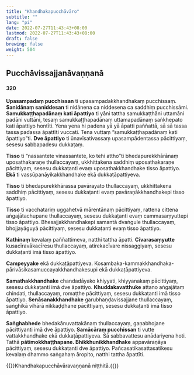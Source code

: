 ```yaml
---
title: "Khandhakapucchāvāro"
subtitle: ""
lang: "pi"
date: 2022-07-27T11:43:43+08:00
lastmod: 2022-07-27T11:43:43+08:00
draft: false
brewing: false
weight: 504
---
```


## Pucchāvissajjanāvaṇṇanā

#### 320

**Upasampadaṃ pucchissan** ti upasampadakkhandhakaṃ pucchissaṃ. **Sanidānaṃ saniddesan** ti nidānena ca niddesena ca saddhiṃ pucchissāmi. **Samukkaṭṭhapadānaṃ kati āpattiyo** ti yāni tattha samukkaṭṭhāni uttamāni padāni vuttāni, tesaṃ samukkaṭṭhapadānaṃ uttamapadānaṃ saṅkhepato kati āpattiyo hontīti. Yena yena hi padena yā yā āpatti paññattā, sā sā tassa tassa padassa āpattīti vuccati. Tena vuttaṃ “samukkaṭṭhapadānaṃ kati āpattiyo”ti. **Dve āpattiyo** ti ūnavīsativassaṃ upasampādentassa pācittiyaṃ, sesesu sabbapadesu dukkaṭaṃ.

**Tisso** ti “nassantete vinassantete, ko tehi attho”ti bhedapurekkhārānaṃ uposathakaraṇe thullaccayaṃ, ukkhittakena saddhiṃ uposathakaraṇe pācittiyaṃ, sesesu dukkaṭanti evaṃ uposathakkhandhake tisso āpattiyo. **Ekā** ti vassūpanāyikakkhandhake ekā dukkaṭāpattiyeva.

**Tisso** ti bhedapurekkhārassa pavārayato thullaccayaṃ, ukkhittakena saddhiṃ pācittiyaṃ, sesesu dukkaṭanti evaṃ pavāraṇākkhandhakepi tisso āpattiyo.

**Tisso** ti vacchatariṃ uggahetvā mārentānaṃ pācittiyaṃ, rattena cittena aṅgajātachupane thullaccayaṃ, sesesu dukkaṭanti evaṃ cammasaṃyuttepi tisso āpattiyo. Bhesajjakkhandhakepi samantā dvaṅgule thullaccayaṃ, bhojjayāguyā pācittiyaṃ, sesesu dukkaṭanti evaṃ tisso āpattiyo.

**Kathinaṃ** kevalaṃ paññattimeva, natthi tattha āpatti. **Cīvarasaṃyutte** kusacīravākacīresu thullaccayaṃ, atirekacīvare nissaggiyaṃ, sesesu dukkaṭanti imā tisso āpattiyo.

**Campeyyake** ekā dukkaṭāpattiyeva. Kosambaka-kammakkhandhaka-pārivāsikasamuccayakkhandhakesupi ekā dukkaṭāpattiyeva.

**Samathakkhandhake** chandadāyako khiyyati, khiyyanakaṃ pācittiyaṃ, sesesu dukkaṭanti imā dve āpattiyo. **Khuddakavatthuke** attano aṅgajātaṃ chindati, thullaccayaṃ, romaṭṭhe pācittiyaṃ, sesesu dukkaṭanti imā tisso āpattiyo. **Senāsanakkhandhake** garubhaṇḍavissajjane thullaccayaṃ, saṅghikā vihārā nikkaḍḍhane pācittiyaṃ, sesesu dukkaṭanti imā tisso āpattiyo.

**Saṅghabhede** bhedakānuvattakānaṃ thullaccayaṃ, gaṇabhojane pācittiyanti imā dve āpattiyo. **Samācāraṃ pucchissan** ti vutte vattakkhandhake ekā dukkaṭāpattiyeva. Sā sabbavattesu anādariyena hoti. Tathā **pātimokkhaṭṭhapane. Bhikkhunikkhandhake** appavāraṇāya pācittiyaṃ, sesesu dukkaṭanti dve āpattiyo. Pañcasatikasattasatikesu kevalaṃ dhammo saṅgahaṃ āropito, natthi tattha āpattīti.

{{<eof>}}Khandhakapucchāvāravaṇṇanā niṭṭhitā.{{</eof>}}